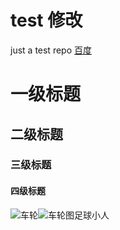 # test 修改
just a test repo
[百度](https://www.baidu.com)
# 一级标题
## 二级标题
### 三级标题
#### 四级标题
![车轮](路径)![车轮图足球小人](https://user-images.githubusercontent.com/64954307/112141379-2e5acc80-8c10-11eb-950d-401d182b1fda.jpeg)
